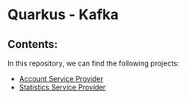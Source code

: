 # Quarkus - Kafka

## Contents:

In this repository, we can find the following projects:

- [Account Service Provider](account-service-provider)
- [Statistics Service Provider](statistics-service-provider)
